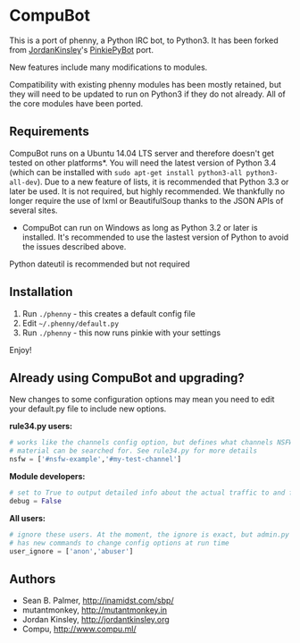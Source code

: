 CompuBot
======

This is a port of phenny, a Python IRC bot, to Python3. It has been forked from [JordanKinsley](https://github.com/JordanKinsley)'s [PinkiePyBot](https://github.com/JordanKinsley/PinkiePyBot) port.

New features include many modifications to modules.

Compatibility with existing phenny modules has been mostly retained, but they
will need to be updated to run on Python3 if they do not already. All of the
core modules have been ported. 

Requirements
------------

CompuBot runs on a Ubuntu 14.04 LTS server and therefore doesn't get tested on other platforms*. You will need the latest version of Python 3.4 (which can be installed with `sudo apt-get install python3-all python3-all-dev`). Due to a new feature of lists, it is recommended that Python 3.3 or later be used. It is not required, but highly recommended. We thankfully no longer require the use of lxml or BeautifulSoup thanks to the JSON APIs of several sites. 

* CompuBot can run on Windows as long as Python 3.2 or later is installed. It's recommended to use the lastest version of Python to avoid the issues described above. 

Python dateutil is recommended but not required

Installation
------------
1. Run `./phenny` - this creates a default config file
2. Edit `~/.phenny/default.py`
3. Run `./phenny` - this now runs pinkie with your settings

Enjoy!

Already using CompuBot and upgrading?
----------------------------------------

New changes to some configuration options may mean you need to edit your default.py file to include new options. 

**rule34.py users:**
```python
# works like the channels config option, but defines what channels NSFW 
# material can be searched for. See rule34.py for more details
nsfw = ['#nsfw-example','#my-test-channel']
```

**Module developers:**
```python
# set to True to output detailed info about the actual traffic to and from the IRC server
debug = False
```

**All users:**
```python
# ignore these users. At the moment, the ignore is exact, but admin.py 
# has new commands to change config options at run time
user_ignore = ['anon','abuser']
```

Authors
-------
* Sean B. Palmer, http://inamidst.com/sbp/
* mutantmonkey, http://mutantmonkey.in
* Jordan Kinsley, http://jordantkinsley.org
* Compu, http://www.compu.ml/
